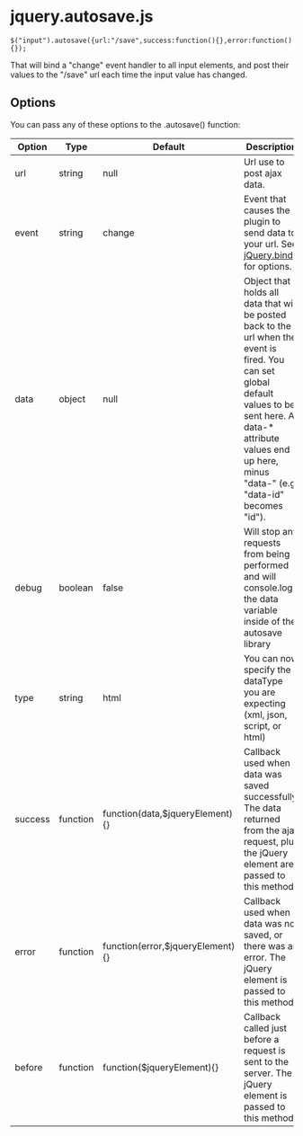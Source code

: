 # jquery.autosave.js

    $("input").autosave({url:"/save",success:function(){},error:function(){});

That will bind a "change" event handler to all input elements, and post their values to the "/save" url each time the input value has changed. 


## Options
You can pass any of these options to the .autosave() function:
<table class="table table-striped table-lined">
  <thead>
    <tr>
      <th>Option</th>
      <th>Type</th>
      <th class="span3">Default</th>
      <th>Description</th>
    </tr>
  </thead>
  <tbody>
    <tr>
      <td>url</td>
      <td>string</td>
      <td>null</td>
      <td>Url use to post ajax data.</td>
    </tr>
    <tr>
      <td>event</td>
      <td>string</td>
      <td>change</td>
      <td>Event that causes the plugin to send data to your url. See <a href="http://api.jquery.com/on/">jQuery.bind</a> for options.</td>
    </tr>
    <tr>
      <td>data</td>
      <td>object</td>
      <td>null</td>
      <td>Object that holds all data that will be posted back to the url when the event is fired. You can set global default values to be sent here. All data-* attribute values end up here, minus "data-" (e.g. "data-id" becomes "id").</td>
    </tr>
    <tr>
      <td>debug</td>
      <td>boolean</td>
      <td>false</td>
      <td>Will stop any requests from being performed and will console.log the data variable inside of the autosave library</td>
    </tr>
    <tr>
      <td>type</td>
      <td>string</td>
      <td>html</td>
      <td>You can now specify the dataType you are expecting (xml, json, script, or html)</td>
    </tr>
    <tr>
      <td>success</td>
      <td>function</td>
      <td>function(data,$jqueryElement){}</td>
      <td>Callback used when data was saved successfully. The data returned from the ajax request, plus the jQuery element are passed to this method.</td>
    </tr>
    <tr>
      <td>error</td>
      <td>function</td>
      <td>function(error,$jqueryElement){}</td>
      <td>Callback used when data was not saved, or there was an error. The jQuery element is passed to this method.</td>
    </tr>
    <tr>
      <td>before</td>
      <td>function</td>
      <td>function($jqueryElement){}</td>
      <td>Callback called just before a request is sent to the server. The jQuery element is passed to this method.</td>
    </tr>
  </tbody>
</table>

